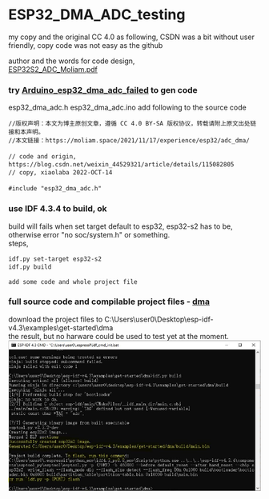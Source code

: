 # ESP32_DMA_ADC_testing  

my copy and the original CC 4.0 as following, CSDN was a bit without user friendly, copy code was not easy as the github  

author and the words for code design,  
[ESP32S2_ADC_Moliam.pdf](ESP32S2_ADC_Moliam.pdf)  

### try [Arduino_esp32_dma_adc_failed](Arduino_esp32_dma_adc_failed) to gen code
esp32_dma_adc.h
esp32_dma_adc.ino
add following to the source code
```
//版权声明：本文为博主原创文章，遵循 CC 4.0 BY-SA 版权协议，转载请附上原文出处链接和本声明。   
//本文链接：https://moliam.space/2021/11/17/experience/esp32/adc_dma/  

// code and origin, https://blog.csdn.net/weixin_44529321/article/details/115082805
// copy, xiaolaba 2022-OCT-14

#include "esp32_dma_adc.h"
```


### use IDF 4.3.4 to build, ok
build will fails when set target default to esp32, esp32-s2 has to be, otherwise error "no soc/system.h" or something.  
steps,
```
idf.py set-target esp32-s2
idf.py build

```

```
add some code and whole project file
```

### full source code and compilable project files - [dma](dma)  
download the project files to C:\Users\user0\Desktop\esp-idf-v4.3\examples\get-started\dma  
the result, but no harware could be used to test yet at the moment.  
![dma/my_build_ok.JPG](dma/my_build_ok.JPG)  
